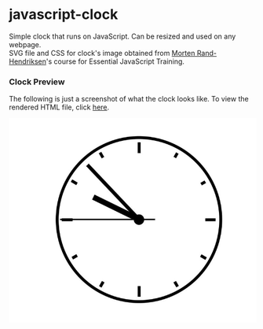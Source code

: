 # javascript-clock  

Simple clock that runs on JavaScript. Can be resized and used on any webpage.  
SVG file and CSS for clock's image obtained from [Morten Rand-Hendriksen](https://www.linkedin.com/in/mortenrandhendriksen/)'s course for Essential JavaScript Training.  
  
  
### Clock Preview  

The following is just a screenshot of what the clock looks like. To view the rendered HTML file, click [here](https://htmlpreview.github.io/?https://github.com/cmanagoli/javascript-clock/blob/master/index.html).

![](Capture.JPG)
